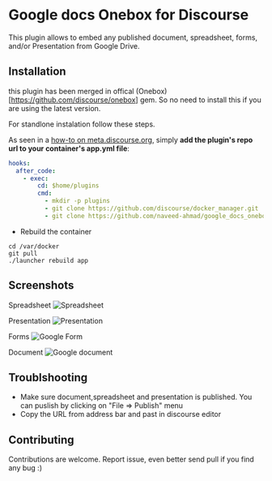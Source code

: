 # Google docs Onebox for Discourse

This plugin allows to embed any published document, spreadsheet, forms, and/or Presentation from Google Drive.

## Installation

this plugin has been merged in offical (Onebox)[https://github.com/discourse/onebox] gem. So no need to install this if you are using the latest version. 

For standlone instalation follow these steps.

As seen in a [how-to on meta.discourse.org](https://meta.discourse.org/t/advanced-troubleshooting-with-docker/15927#Example:%20Install%20a%20plugin), simply **add the plugin's repo url to your container's app.yml file**:

```yml
hooks:
  after_code:
    - exec:
        cd: $home/plugins
        cmd:
          - mkdir -p plugins
          - git clone https://github.com/discourse/docker_manager.git
          - git clone https://github.com/naveed-ahmad/google_docs_onebox.git
```
* Rebuild the container

```
cd /var/docker
git pull
./launcher rebuild app
```

## Screenshots
Spreadsheet
![Spreadsheet](https://raw.githubusercontent.com/naveed-ahmad/google_docs_onebox/screenshots/screenshots/Selection_004.png)

Presentation
![Presentation](https://raw.githubusercontent.com/naveed-ahmad/google_docs_onebox/screenshots/screenshots/Selection_005.png)

Forms
![Google Form](https://raw.githubusercontent.com/naveed-ahmad/google_docs_onebox/screenshots/screenshots/Selection_007.png)

Document
![Google document](https://raw.githubusercontent.com/naveed-ahmad/google_docs_onebox/screenshots/screenshots/Selection_006.png)


## Troublshooting 
- Make sure document,spreadsheet and presentation is published. You can puslish by clicking on "File => Publish" menu
- Copy the URL from address bar and past in discourse editor

## Contributing
Contributions are welcome. Report issue, even better send pull if you find any bug :)



